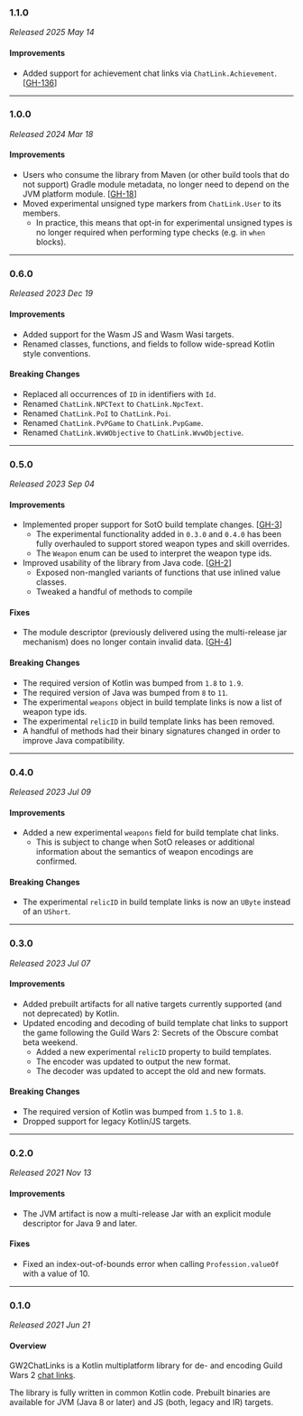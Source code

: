### 1.1.0

_Released 2025 May 14_

#### Improvements

- Added support for achievement chat links via `ChatLink.Achievement`. [[GH-136](https://github.com/GW2ToolBelt/GW2ChatLinks/issues/136)]


---

### 1.0.0

_Released 2024 Mar 18_

#### Improvements

- Users who consume the library from Maven (or other build tools that do not
  support) Gradle module metadata, no longer need to depend on the JVM platform
  module. [[GH-18](https://github.com/GW2ToolBelt/GW2ChatLinks/issues/18)]
- Moved experimental unsigned type markers from `ChatLink.User` to its members.
  - In practice, this means that opt-in for experimental unsigned types is no
    longer required when performing type checks (e.g. in `when` blocks).


---

### 0.6.0

_Released 2023 Dec 19_

#### Improvements

- Added support for the Wasm JS and Wasm Wasi targets.
- Renamed classes, functions, and fields to follow wide-spread Kotlin style
  conventions.

#### Breaking Changes

- Replaced all occurrences of `ID` in identifiers with `Id`.
- Renamed `ChatLink.NPCText` to `ChatLink.NpcText`.
- Renamed `ChatLink.PoI` to `ChatLink.Poi`.
- Renamed `ChatLink.PvPGame` to `ChatLink.PvpGame`.
- Renamed `ChatLink.WvWObjective` to `ChatLink.WvwObjective`.


---

### 0.5.0

_Released 2023 Sep 04_

#### Improvements

- Implemented proper support for SotO build template changes. [[GH-3](https://github.com/GW2ToolBelt/GW2ChatLinks/issues/3)]
  - The experimental functionality added in `0.3.0` and `0.4.0` has been fully
    overhauled to support stored weapon types and skill overrides.
  - The `Weapon` enum can be used to interpret the weapon type ids.
- Improved usability of the library from Java code. [[GH-2](https://github.com/GW2ToolBelt/GW2ChatLinks/issues/2)]
  - Exposed non-mangled variants of functions that use inlined value classes.
  - Tweaked a handful of methods to compile

#### Fixes

- The module descriptor (previously delivered using the multi-release jar
  mechanism) does no longer contain invalid data. [[GH-4](https://github.com/GW2ToolBelt/GW2ChatLinks/issues/4)]

#### Breaking Changes

- The required version of Kotlin was bumped from `1.8` to `1.9`.
- The required version of Java was bumped from `8` to `11`.
- The experimental `weapons` object in build template links is now a list of
  weapon type ids.
- The experimental `relicID` in build template links has been removed.
- A handful of methods had their binary signatures changed in order to improve
  Java compatibility.


---

### 0.4.0

_Released 2023 Jul 09_

#### Improvements

- Added a new experimental `weapons` field for build template chat links.
  - This is subject to change when SotO releases or additional information about
    the semantics of weapon encodings are confirmed.

#### Breaking Changes

- The experimental `relicID` in build template links is now an `UByte` instead
  of an `UShort`.


---

### 0.3.0

_Released 2023 Jul 07_

#### Improvements

- Added prebuilt artifacts for all native targets currently supported (and not
  deprecated) by Kotlin.
- Updated encoding and decoding of build template chat links to support the game
  following the Guild Wars 2: Secrets of the Obscure combat beta weekend.
  - Added a new experimental `relicID` property to build templates.
  - The encoder was updated to output the new format.
  - The decoder was updated to accept the old and new formats.

#### Breaking Changes

- The required version of Kotlin was bumped from `1.5` to `1.8`.
- Dropped support for legacy Kotlin/JS targets.


---

### 0.2.0

_Released 2021 Nov 13_

#### Improvements

- The JVM artifact is now a multi-release Jar with an explicit module descriptor
  for Java 9 and later.

#### Fixes

- Fixed an index-out-of-bounds error when calling `Profession.valueOf` with a value of 10.


---

### 0.1.0

_Released 2021 Jun 21_

#### Overview

GW2ChatLinks is a Kotlin multiplatform library for de- and encoding Guild Wars 2
[chat links](https://wiki.guildwars2.com/wiki/Chat_link_format).

The library is fully written in common Kotlin code. Prebuilt binaries are
available for JVM (Java 8 or later) and JS (both, legacy and IR) targets.
